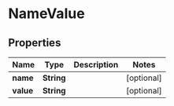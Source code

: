 

# NameValue

## Properties

Name | Type | Description | Notes
------------ | ------------- | ------------- | -------------
**name** | **String** |  |  [optional]
**value** | **String** |  |  [optional]



